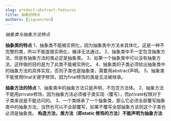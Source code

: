 ```yaml
---
slug: product-abstract-features
title: 抽象的特点
authors: [jiguanchen]
---
```


*抽象类与抽象方法特点*<!--more-->

**抽象类的特点**
1、抽象类不能被实例化，因为抽象类中方法未具体化，这是一种不完整的类，所以不能直接实例化，编译无法通过。
2、抽象类中不一定包含抽象方法，但是有抽象方法的类必定是抽象类。
3、如果一个抽象类中可以没有抽象方法，这样做的目的是为了此类不能被实例化。
4、抽象类的子类必须给出抽象类中的抽象方法的具体实现，否则子类也是抽象类，需要用abstract声明。
5、抽象类不能使用final关键字修饰，因为final修饰的类是无法被继承。

**抽象方法的特点**
1、抽象类中的抽象方法只是声明，不包含方法体。
2、抽象方法不能用private修饰，因为抽象方法必须被子类实现（覆写），而private权限对于子类来说是不能访问的。
3、一个类继承了一个抽象类，那么它必须全部覆写抽象类中的抽象方法，当然也可以不全部覆写，如果不覆写全部抽象方法则这个子类也必须是抽象类。
		**构造方法，类方法（即static 修饰的方法）不能声明为抽象方法**
